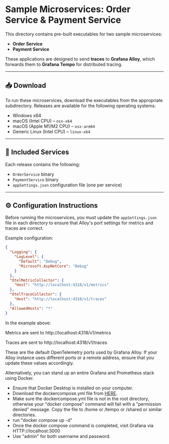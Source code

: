 # Sample Microservices: Order Service & Payment Service

This directory contains pre-built executables for two sample microservices:

- **Order Service**
- **Payment Service**

These applications are designed to send **traces** to **Grafana Alloy**, which forwards them to **Grafana Tempo** for distributed tracing.

---

## 📥 Download

To run these microservices, download the executables from the appropriate subdirectory. Releases are available for the following operating systems:

- Windows x64
- macOS (Intel CPU) – `osx-x64`
- macOS (Apple M1/M2 CPU) – `osx-arm64`
- Generic Linux (Intel CPU) – `linux-x64`

---

## 📂 Included Services

Each release contains the following:

- `OrderService` binary
- `PaymentService` binary
- `appSettings.json` configuration file (one per service)

---

## ⚙️ Configuration Instructions

Before running the microservices, you must update the `appSettings.json` file in each directory to ensure that Alloy's port settings for metrics and traces are correct.

Example configuration:

```json
{
  "Logging": {
    "LogLevel": {
      "Default": "Debug",
      "Microsoft.AspNetCore": "Debug"
    }
  },
  "OtelMetricCollector": {
    "Host": "http://localhost:4318/v1/metrics"
  },
  "OtelTraceCollector": {
    "Host": "http://localhost:4318/v1/traces"
  },
  "AllowedHosts": "*"
}
```

In the example above:

Metrics are sent to http://localhost:4318/v1/metrics

Traces are sent to http://localhost:4318/v1/traces

These are the default OpenTelemetry ports used by Grafana Alloy. If your Alloy instance uses different ports or a remote address, ensure that you update these values accordingly.

Alternatively, you can stand up an entire Grafana and Prometheus stack using Docker.

- Ensure that Docker Desktop is installed on your computer.
- Download the dockercompose.yml file from [HERE](https://github.com/aussiearef/grafana-udemy/tree/4e6875dd314bc3551c33d8b0bd018eaa27fd5230/docker).
- Make sure the dockercompose.yml file is not in the root directory, otherwise your "docker compose" command will fail with a "permission denied" message. Copy the file to /home or /tempo or /shared or similar directories.
- run "docker compose up -d"
- Once the docker compose command is completed, visit Grafana via HTTP://localhost:3000
- Use "admin" for both username and password.
  

